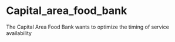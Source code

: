 # Capital_area_food_bank
The Capital Area Food Bank wants to optimize the timing of service availability
